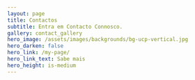 ```yaml
---
layout: page
title: Contactos
subtitle: Entra em Contacto Connosco.
gallery: contact_gallery
hero_image: /assets/images/backgrounds/bg-ucp-vertical.jpg
hero_darken: false
hero_link: /my-page/
hero_link_text: Sabe mais
hero_height: is-medium
---
```

